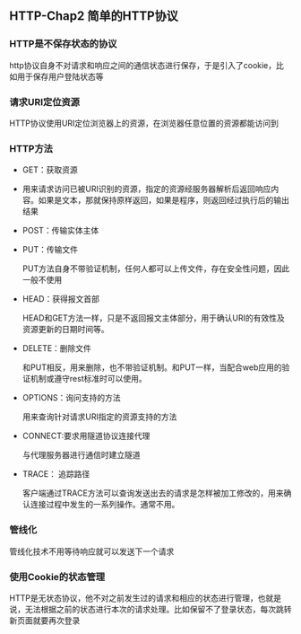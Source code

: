 ## HTTP-Chap2 简单的HTTP协议

### HTTP是不保存状态的协议
http协议自身不对请求和响应之间的通信状态进行保存，于是引入了cookie，比如用于保存用户登陆状态等

### 请求URI定位资源
HTTP协议使用URI定位浏览器上的资源，在浏览器任意位置的资源都能访问到

### HTTP方法
* GET：获取资源

* 用来请求访问已被URI识别的资源，指定的资源经服务器解析后返回响应内容。如果是文本，那就保持原样返回，如果是程序，则返回经过执行后的输出结果

* POST：传输实体主体

* PUT：传输文件

  PUT方法自身不带验证机制，任何人都可以上传文件，存在安全性问题，因此一般不使用

* HEAD：获得报文首部

  HEAD和GET方法一样，只是不返回报文主体部分，用于确认URI的有效性及资源更新的日期时间等。

* DELETE：删除文件

  和PUT相反，用来删除，也不带验证机制。和PUT一样，当配合web应用的验证机制或遵守rest标准时可以使用。

* OPTIONS：询问支持的方法

  用来查询针对请求URI指定的资源支持的方法

* CONNECT:要求用隧道协议连接代理

  与代理服务器进行通信时建立隧道

* TRACE： 追踪路径

  客户端通过TRACE方法可以查询发送出去的请求是怎样被加工修改的，用来确认连接过程中发生的一系列操作。通常不用。
### 管线化
  管线化技术不用等待响应就可以发送下一个请求
### 使用Cookie的状态管理
  HTTP是无状态协议，他不对之前发生过的请求和相应的状态进行管理，也就是说，无法根据之前的状态进行本次的请求处理。比如保留不了登录状态，每次跳转新页面就要再次登录
